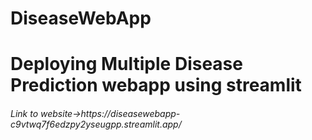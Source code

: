 # DiseaseWebApp
<h1>Deploying Multiple Disease Prediction webapp using streamlit </h1>
<h6> Link to website->https://diseasewebapp-c9vtwq7f6edzpy2yseugpp.streamlit.app/



